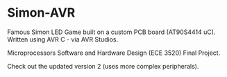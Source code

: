 Simon-AVR
=======================

Famous Simon LED Game built on a custom PCB board (AT90S4414 uC).
Written using AVR C - via AVR Studios.

Microprocessors Software and Hardware Design (ECE 3520) Final Project.


Check out the updated version 2 (uses more complex peripherals).
